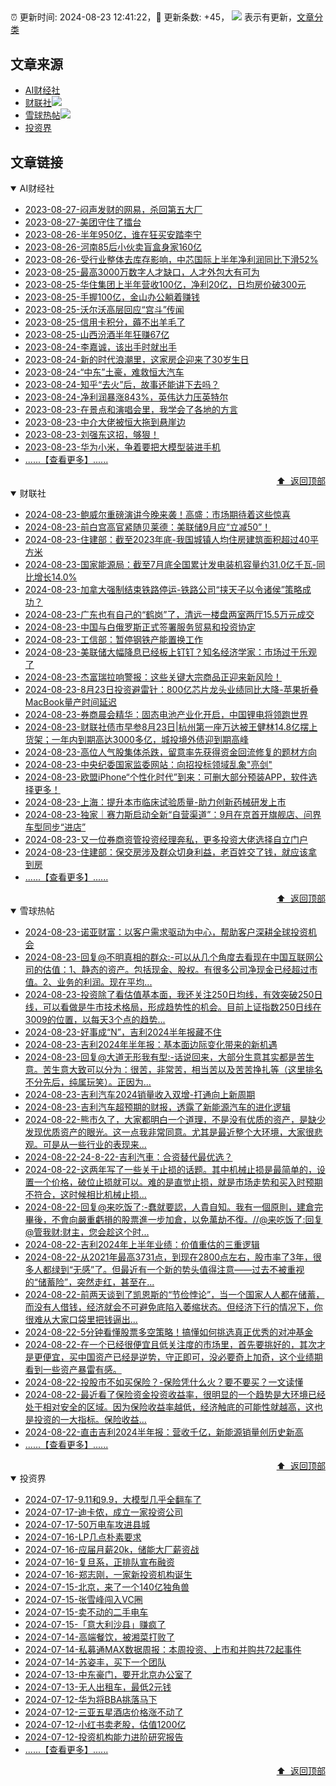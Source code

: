 ##

:alarm_clock: 更新时间: 2024-08-23 12:41:22，:rocket: 更新条数: +45， ![](/assets/dot.png) 表示有更新，[文章分类](/TAGS.md)

## 文章来源

- [AI财经社](#ai财经社)  
- [财联社](#财联社)![](/assets/dot.png)   
- [雪球热帖](#雪球热帖)![](/assets/dot.png)   
- [投资界](#投资界)  

## 文章链接

<details open>
<summary id="ai财经社">
 AI财经社
</summary>


- [2023-08-27-闷声发财的网易，杀回第五大厂](https://www.aicaijing.com.cn/article/18610)  
- [2023-08-27-美团守住了擂台](https://www.aicaijing.com.cn/article/18611)  
- [2023-08-26-半年950亿，谁在狂买安踏李宁](https://www.aicaijing.com.cn/article/18607)  
- [2023-08-26-河南85后小伙卖盲盒身家160亿](https://www.aicaijing.com.cn/article/18608)  
- [2023-08-26-受行业整体去库存影响，中芯国际上半年净利润同比下滑52%](https://www.aicaijing.com.cn/article/18609)  
- [2023-08-25-最高3000万数字人才缺口，人才外包大有可为](https://www.aicaijing.com.cn/article/18601)  
- [2023-08-25-华住集团上半年营收100亿，净利20亿，日均房价破300元](https://www.aicaijing.com.cn/article/18602)  
- [2023-08-25-手握100亿，金山办公躺着赚钱](https://www.aicaijing.com.cn/article/18603)  
- [2023-08-25-沃尔沃高层回应“宫斗”传闻](https://www.aicaijing.com.cn/article/18604)  
- [2023-08-25-信用卡积分，薅不出羊毛了](https://www.aicaijing.com.cn/article/18605)  
- [2023-08-25-山西汾酒半年狂赚67亿](https://www.aicaijing.com.cn/article/18606)  
- [2023-08-24-李嘉诚，该出手时就出手](https://www.aicaijing.com.cn/article/18596)  
- [2023-08-24-新的时代浪潮里，这家房企迎来了30岁生日](https://www.aicaijing.com.cn/article/18597)  
- [2023-08-24-“中东”土豪，难救恒大汽车](https://www.aicaijing.com.cn/article/18598)  
- [2023-08-24-知乎“去火”后，故事还能讲下去吗？](https://www.aicaijing.com.cn/article/18599)  
- [2023-08-24-净利润暴涨843%，英伟达力压英特尔](https://www.aicaijing.com.cn/article/18600)  
- [2023-08-23-在景点和演唱会里，我学会了各地的方言](https://www.aicaijing.com.cn/article/18591)  
- [2023-08-23-中介大佬被恒大拖到悬崖边](https://www.aicaijing.com.cn/article/18592)  
- [2023-08-23-刘强东这招，够狠！](https://www.aicaijing.com.cn/article/18593)  
- [2023-08-23-华为小米，争着要把大模型装进手机](https://www.aicaijing.com.cn/article/18594)  
- [......【查看更多】......](/details/AI财经社.md)

<div align="right"><a href="#文章来源">⬆ &nbsp;返回顶部</a></div>
</details>

<details open>
<summary id="财联社">
 财联社
</summary>


- [2024-08-23-鲍威尔重磅演讲今晚来袭！高盛：市场期待着这些惊喜](https://www.cls.cn/detail/1773673)  
- [2024-08-23-前白宫高官紧随贝莱德：美联储9月应“立减50”！](https://www.cls.cn/detail/1773671)  
- [2024-08-23-住建部：截至2023年底-我国城镇人均住房建筑面积超过40平方米](https://www.cls.cn/detail/1773664)  
- [2024-08-23-国家能源局：截至7月底全国累计发电装机容量约31.0亿千瓦-同比增长14.0%](https://www.cls.cn/detail/1773617)  
- [2024-08-23-加拿大强制结束铁路停运-铁路公司“挟天子以令诸侯”策略成功？](https://www.cls.cn/detail/1773549)  
- [2024-08-23-广东也有自己的“鹤岗”了，清远一楼盘两室两厅15.5万元成交](https://www.cls.cn/detail/1773540)  
- [2024-08-23-中国与白俄罗斯正式签署服务贸易和投资协定](https://www.cls.cn/detail/1773528)  
- [2024-08-23-工信部：暂停钢铁产能置换工作](https://www.cls.cn/detail/1773533)  
- [2024-08-23-美联储大幅降息已经板上钉钉？知名经济学家：市场过于乐观了](https://www.cls.cn/detail/1773479)  
- [2024-08-23-杰富瑞拉响警报：这些关键大宗商品正迎来新风险！](https://www.cls.cn/detail/1773467)  
- [2024-08-23-8月23日投资避雷针：800亿芯片龙头业绩同比大降-苹果折叠MacBook量产时间延迟](https://www.cls.cn/detail/1773478)  
- [2024-08-23-券商晨会精华：固态电池产业化开启，中国锂电将领跑世界](https://www.cls.cn/detail/1773473)  
- [2024-08-23-财联社债市早参8月23日|杭州第一座万达被王健林14.8亿摆上货架；一年内到期高达3000多亿，城投境外债迎到期高峰](https://www.cls.cn/detail/1773492)  
- [2024-08-23-高位人气股集体杀跌，留意率先获得资金回流修复的题材方向](https://www.cls.cn/detail/1773536)  
- [2024-08-23-中央纪委国家监委网站：向招投标领域乱象"亮剑"](https://www.cls.cn/detail/1773567)  
- [2024-08-23-欧盟iPhone“个性化时代”到来：可删大部分预装APP，软件选择更多！](https://www.cls.cn/detail/1773588)  
- [2024-08-23-上海：提升本市临床试验质量-助力创新药械研发上市](https://www.cls.cn/detail/1773674)  
- [2024-08-23-独家｜赛力斯启动全新“自营渠道”：9月在京首开旗舰店、问界车型同步“进店”](https://www.cls.cn/detail/1773703)  
- [2024-08-23-又一位券商资管投资经理奔私，更多投资大佬选择自立门户](https://www.cls.cn/detail/1773730)  
- [2024-08-23-住建部：保交房涉及群众切身利益，老百姓交了钱，就应该拿到房](https://www.cls.cn/detail/1773741)  
- [......【查看更多】......](/details/财联社.md)

<div align="right"><a href="#文章来源">⬆ &nbsp;返回顶部</a></div>
</details>

<details open>
<summary id="雪球热帖">
 雪球热帖
</summary>


- [2024-08-23-诺亚财富：以客户需求驱动为中心，帮助客户深耕全球投资机会](https://xueqiu.com/7255826520/302118073)  
- [2024-08-23-回复@不明真相的群众:-可以从几个角度去看现在中国互联网公司的估值：1、静态的资产。包括现金、股权。有很多公司净现金已经超过市值。2、业务的利润。现在平均...](https://xueqiu.com/1955602780/302106391)  
- [2024-08-23-投资除了看估值基本面，我还关注250日均线，有效突破250日线，可以看做是牛市技术格局，形成趋势性的机会。目前上证指数250日线在3009的位置，以每天3个点的趋势...](https://xueqiu.com/6451611049/302055018)  
- [2024-08-23-好事成“N”，吉利2024半年报藏不住](https://xueqiu.com/7003184502/302096082)  
- [2024-08-23-吉利2024年半年报：基本面边际变化带来的新机遇](https://xueqiu.com/9210717241/302094212)  
- [2024-08-23-回复@大道无形我有型:-话说回来，大部分生意其实都是苦生意。苦生意大致可以分为：很苦，非常苦，相当苦以及苦苦挣扎等（这里排名不分先后，纯属玩笑）。正因为...](https://xueqiu.com/1247347556/302053025)  
- [2024-08-23-吉利汽车2024销量收入双增-打通向上新周期](https://xueqiu.com/1232792274/302134368)  
- [2024-08-23-吉利汽车超预期的财报，透露了新能源汽车的进化逻辑](https://xueqiu.com/1950128274/302152869)  
- [2024-08-22-熊市久了，大家都明白一个道理，不是没有优质的资产，是缺少发现优质资产的眼光。这一点我非常同意。尤其是最近整个大环境，大家很悲观。可是从一些行业的表现来...](https://xueqiu.com/6195589551/302002613)  
- [2024-08-22-24-8-22-吉利汽車：合资替代最优选？](https://xueqiu.com/8772786299/301979871)  
- [2024-08-22-这两年写了一些关于止损的话题。其中机械止损是最简单的，设置一个价格，破位止损就可以。难的是直觉止损，就是市场走势和买入时预期不符合，这时候相比机械止损...](https://xueqiu.com/6286594726/301946768)  
- [2024-08-22-回复@来吃饭了:-蠢就要認，人貴自知。我有一個原則，建倉完畢後，不會向嚴重虧損的股票進一步加倉，以免萬劫不復。//@来吃饭了:回复@管我财:财主，您会趁这个时...](https://xueqiu.com/9650668145/301923627)  
- [2024-08-22-吉利2024年上半年业绩：价值重估的三重逻辑](https://xueqiu.com/7754027870/301914957)  
- [2024-08-22-从2021年最高3731点，到现在2800点左右，股市率了3年，很多人都绿到“无感”了。但最近有一个新的势头值得注意——过去不被重视的“储蓄险”，突然走红，甚至在...](https://xueqiu.com/7754027870/301930936)  
- [2024-08-22-前两天谈到了凯恩斯的“节俭悖论”，当一个国家人人都在储蓄，而没有人借钱，经济就会不可避免底陷入萎缩状态。但经济下行的情况下，你很难从大家口袋里把钱逼出...](https://xueqiu.com/1147978751/301948170)  
- [2024-08-22-5分钟看懂股票多空策略！搞懂如何挑选真正优秀的对冲基金](https://xueqiu.com/1897851202/301952333)  
- [2024-08-22-在一个已经很便宜且低关注度的市场里，首先要挑好的，其次才是更便宜，买中国资产已经是逆势，守正即可，没必要奇上加奇，这个业绩期看到一些资产暴雷有感。](https://xueqiu.com/1965894836/301948814)  
- [2024-08-22-投股市不如买保险？-保险凭什么火？要不要买？一文读懂](https://xueqiu.com/9210717241/301989736)  
- [2024-08-22-最近看了保险资金投资收益率，很明显的一个趋势是大环境已经处于相对安全的区域。因为保险收益率越低，经济触底的可能性就越高，这也是投资的一大指标。保险收益...](https://xueqiu.com/2496980475/301995492)  
- [2024-08-22-直击吉利2024半年报：营收千亿，新能源销量创历史新高](https://xueqiu.com/9743713791/301997337)  
- [......【查看更多】......](/details/雪球热帖.md)

<div align="right"><a href="#文章来源">⬆ &nbsp;返回顶部</a></div>
</details>

<details open>
<summary id="投资界">
 投资界
</summary>


- [2024-07-17-9.11和9.9，大模型几乎全翻车了](https://posts.careerengine.us/p/6697778c44726b29bffa3a09)  
- [2024-07-17-迪卡侬，成立一家投资公司](https://posts.careerengine.us/p/6697778c44726b29bffa3a01)  
- [2024-07-17-50万电车攻进县城](https://posts.careerengine.us/p/6697779c831e1d29eea44253)  
- [2024-07-16-LP几点朴素要求](https://posts.careerengine.us/p/669636a8720ed522248054dc)  
- [2024-07-16-应届月薪20k，储能大厂薪资战](https://posts.careerengine.us/p/669636a8720ed522248054d4)  
- [2024-07-16-复旦系，正排队宣布融资](https://posts.careerengine.us/p/66963699cb38e136a496986c)  
- [2024-07-16-郑志刚，一家新投资机构诞生](https://posts.careerengine.us/p/66963699cb38e136a4969874)  
- [2024-07-15-北京，来了一个140亿独角兽](https://posts.careerengine.us/p/6694db59a0c3ac562b61f9af)  
- [2024-07-15-张雪峰闯入VC圈](https://posts.careerengine.us/p/6694db59a0c3ac562b61f9b7)  
- [2024-07-15-卖不动的二手电车](https://posts.careerengine.us/p/6694db6836b2f1565d9b541a)  
- [2024-07-15-「意大利沙县」赚疯了](https://posts.careerengine.us/p/6694db6836b2f1565d9b5422)  
- [2024-07-14-高端餐饮，被湘菜打败了](https://posts.careerengine.us/p/6693862333c6e710d0bf9dc4)  
- [2024-07-14-私募通MAX数据周报：本周投资、上市和并购共72起事件](https://posts.careerengine.us/p/6693862333c6e710d0bf9dcc)  
- [2024-07-14-苏姿丰，买下一个团队](https://posts.careerengine.us/p/6693861481427510b2b9c123)  
- [2024-07-13-中东豪门，要开北京办公室了](https://posts.careerengine.us/p/66922794a876f80d113b51fe)  
- [2024-07-13-无人出租车，最低2元钱](https://posts.careerengine.us/p/669227b82202ae0dfac5d713)  
- [2024-07-12-华为将BBA挑落马下](https://posts.careerengine.us/p/6690a6c68082df14ead7eaac)  
- [2024-07-12-三亚五星酒店价格涨不动了](https://posts.careerengine.us/p/6690a6c68082df14ead7eaa4)  
- [2024-07-12-小红书卖老股，估值1200亿](https://posts.careerengine.us/p/6690a6b756b00014bcc00e8f)  
- [2024-07-12-投资机构能力进阶研究报告](https://posts.careerengine.us/p/6690a6b756b00014bcc00e87)  
- [......【查看更多】......](/details/投资界.md)

<div align="right"><a href="#文章来源">⬆ &nbsp;返回顶部</a></div>
</details>
